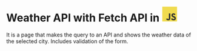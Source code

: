 # Weather API with Fetch API in <a href="https://developer.mozilla.org/en-US/docs/Web/JavaScript" target="_blank" rel="noreferrer"> <img src="https://raw.githubusercontent.com/devicons/devicon/master/icons/javascript/javascript-original.svg" alt="javascript" width="40" height="40"/> </a>
It is a page that makes the query to an API and shows the weather data of the selected city. Includes validation of the form.
